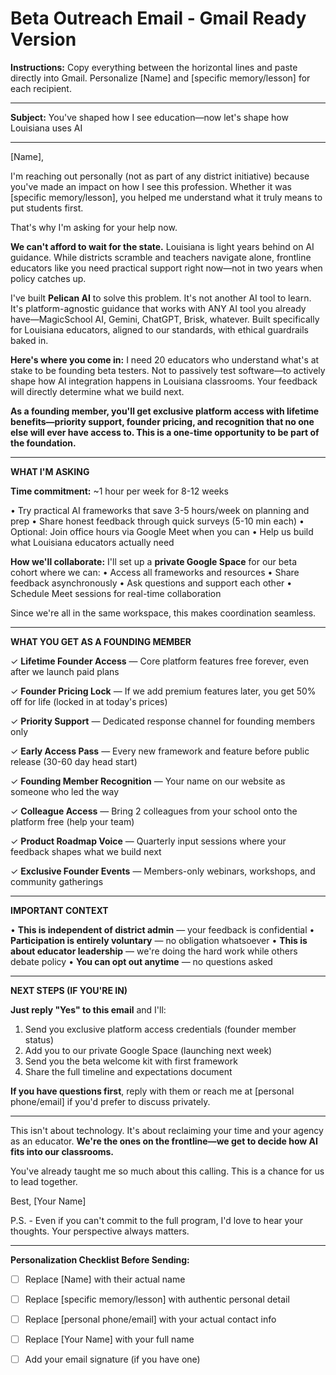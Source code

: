 # Beta Outreach Email - Gmail Ready Version

**Instructions:** Copy everything between the horizontal lines and paste directly into Gmail. Personalize [Name] and [specific memory/lesson] for each recipient.

---

**Subject:** You've shaped how I see education—now let's shape how Louisiana uses AI

---

[Name],

I'm reaching out personally (not as part of any district initiative) because you've made an impact on how I see this profession. Whether it was [specific memory/lesson], you helped me understand what it truly means to put students first.

That's why I'm asking for your help now.

**We can't afford to wait for the state.** Louisiana is light years behind on AI guidance. While districts scramble and teachers navigate alone, frontline educators like you need practical support right now—not in two years when policy catches up.

I've built **Pelican AI** to solve this problem. It's not another AI tool to learn. It's platform-agnostic guidance that works with ANY AI tool you already have—MagicSchool AI, Gemini, ChatGPT, Brisk, whatever. Built specifically for Louisiana educators, aligned to our standards, with ethical guardrails baked in.

**Here's where you come in:** I need 20 educators who understand what's at stake to be founding beta testers. Not to passively test software—to actively shape how AI integration happens in Louisiana classrooms. Your feedback will directly determine what we build next.

**As a founding member, you'll get exclusive platform access with lifetime benefits—priority support, founder pricing, and recognition that no one else will ever have access to. This is a one-time opportunity to be part of the foundation.**

---

**WHAT I'M ASKING**

**Time commitment:** ~1 hour per week for 8-12 weeks

• Try practical AI frameworks that save 3-5 hours/week on planning and prep
• Share honest feedback through quick surveys (5-10 min each)
• Optional: Join office hours via Google Meet when you can
• Help us build what Louisiana educators actually need

**How we'll collaborate:**
I'll set up a **private Google Space** for our beta cohort where we can:
• Access all frameworks and resources
• Share feedback asynchronously
• Ask questions and support each other
• Schedule Meet sessions for real-time collaboration

Since we're all in the same workspace, this makes coordination seamless.

---

**WHAT YOU GET AS A FOUNDING MEMBER**

✓ **Lifetime Founder Access** — Core platform features free forever, even after we launch paid plans

✓ **Founder Pricing Lock** — If we add premium features later, you get 50% off for life (locked in at today's prices)

✓ **Priority Support** — Dedicated response channel for founding members only

✓ **Early Access Pass** — Every new framework and feature before public release (30-60 day head start)

✓ **Founding Member Recognition** — Your name on our website as someone who led the way

✓ **Colleague Access** — Bring 2 colleagues from your school onto the platform free (help your team)

✓ **Product Roadmap Voice** — Quarterly input sessions where your feedback shapes what we build next

✓ **Exclusive Founder Events** — Members-only webinars, workshops, and community gatherings

---

**IMPORTANT CONTEXT**

• **This is independent of district admin** — your feedback is confidential
• **Participation is entirely voluntary** — no obligation whatsoever
• **This is about educator leadership** — we're doing the hard work while others debate policy
• **You can opt out anytime** — no questions asked

---

**NEXT STEPS (IF YOU'RE IN)**

**Just reply "Yes" to this email** and I'll:
1. Send you exclusive platform access credentials (founder member status)
2. Add you to our private Google Space (launching next week)
3. Send you the beta welcome kit with first framework
4. Share the full timeline and expectations document

**If you have questions first**, reply with them or reach me at [personal phone/email] if you'd prefer to discuss privately.

---

This isn't about technology. It's about reclaiming your time and your agency as an educator. **We're the ones on the frontline—we get to decide how AI fits into our classrooms.**

You've already taught me so much about this calling. This is a chance for us to lead together.

Best,
[Your Name]

P.S. - Even if you can't commit to the full program, I'd love to hear your thoughts. Your perspective always matters.

---

**Personalization Checklist Before Sending:**
- [ ] Replace [Name] with their actual name
- [ ] Replace [specific memory/lesson] with authentic personal detail
- [ ] Replace [personal phone/email] with your actual contact info
- [ ] Replace [Your Name] with your full name
- [ ] Add your email signature (if you have one)

